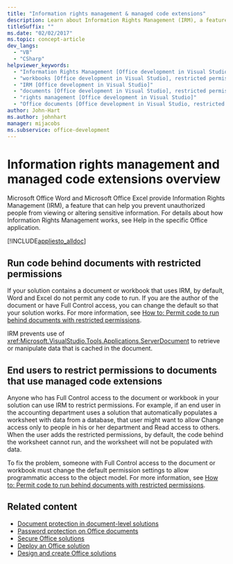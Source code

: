 ```yaml
---
title: "Information rights management & managed code extensions"
description: Learn about Information Rights Management (IRM), a feature that can help you prevent unauthorized people from viewing or altering sensitive information.
titleSuffix: ""
ms.date: "02/02/2017"
ms.topic: concept-article
dev_langs:
  - "VB"
  - "CSharp"
helpviewer_keywords:
  - "Information Rights Management [Office development in Visual Studio]"
  - "workbooks [Office development in Visual Studio], restricted permissions"
  - "IRM [Office development in Visual Studio]"
  - "documents [Office development in Visual Studio], restricted permissions"
  - "rights management [Office development in Visual Studio]"
  - "Office documents [Office development in Visual Studio, restricted permissions"
author: John-Hart
ms.author: johnhart
manager: mijacobs
ms.subservice: office-development
---
```

# Information rights management and managed code extensions overview

  Microsoft Office Word and Microsoft Office Excel provide Information Rights Management (IRM), a feature that can help you prevent unauthorized people from viewing or altering sensitive information. For details about how Information Rights Management works, see Help in the specific Office application.

 [!INCLUDE[appliesto_alldoc](../vsto/includes/appliesto-alldoc-md.md)]

## Run code behind documents with restricted permissions
 If your solution contains a document or workbook that uses IRM, by default, Word and Excel do not permit any code to run. If you are the author of the document or have Full Control access, you can change the default so that your solution works. For more information, see [How to: Permit code to run behind documents with restricted permissions](../vsto/how-to-permit-code-to-run-behind-documents-with-restricted-permissions.md).

 IRM prevents use of <xref:Microsoft.VisualStudio.Tools.Applications.ServerDocument> to retrieve or manipulate data that is cached in the document.

## End users to restrict permissions to documents that use managed code extensions
 Anyone who has Full Control access to the document or workbook in your solution can use IRM to restrict permissions. For example, if an end user in the accounting department uses a solution that automatically populates a worksheet with data from a database, that user might want to allow Change access only to people in his or her department and Read access to others. When the user adds the restricted permissions, by default, the code behind the worksheet cannot run, and the worksheet will not be populated with data.

 To fix the problem, someone with Full Control access to the document or workbook must change the default permission settings to allow programmatic access to the object model. For more information, see [How to: Permit code to run behind documents with restricted permissions](../vsto/how-to-permit-code-to-run-behind-documents-with-restricted-permissions.md).

## Related content
- [Document protection in document-level solutions](/previous-versions/visualstudio/visual-studio-2017/vsto/document-protection-in-document-level-solutions)
- [Password protection on Office documents](../vsto/password-protection-on-office-documents.md)
- [Secure Office solutions](../vsto/securing-office-solutions.md)
- [Deploy an Office solution](../vsto/deploying-an-office-solution.md)
- [Design and create Office solutions](../vsto/designing-and-creating-office-solutions.md)
